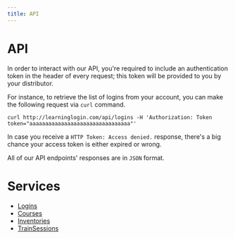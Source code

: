 ```yaml
---
title: API
---
```


# API

In order to interact with our API, you're required to include an authentication token in the header of every request; this token will be provided to you by your distributor.

For instance, to retrieve the list of logins from your account, you can make the following request via `curl` command.

```
curl http://learninglogin.com/api/logins -H 'Authorization: Token token="aaaaaaaaaaaaaaaaaaaaaaaaaaaaaaaa"'
```

In case you receive a `HTTP Token: Access denied.` response, there's a big chance your access token is either expired or wrong.

All of our API endpoints' responses are in `JSON` format.

# Services

* [Logins](/api/logins/index.html)
* [Courses](/api/courses/index.html)
* [Inventories](/api/inventories/index.html)
* [TrainSessions](/api/train_sessions/index.html)
